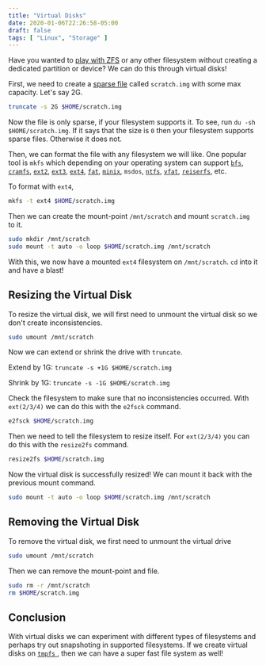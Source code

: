 ```yaml
---
title: "Virtual Disks"
date: 2020-01-06T22:26:58-05:00
draft: false
tags: [ "Linux", "Storage" ]
---
```


Have you wanted to [play with ZFS](https://wiki.archlinux.org/index.php/ZFS/Virtual_disks) or any other filesystem without creating a dedicated partition or device? We can do this through virtual disks!

First, we need to create a [sparse file](https://en.wikipedia.org/wiki/Sparse_file) called `scratch.img` with some max capacity. Let's say 2G.

```bash
truncate -s 2G $HOME/scratch.img
```

Now the file is only sparse, if your filesystem supports it. To see, run `du -sh $HOME/scratch.img`. If it says that the size is `0` then your filesystem supports sparse files. Otherwise it does not.

Then, we can format the file with any filesystem we will like. One popular tool is `mkfs` which depending on your operating system can support [`bfs`](https://en.wikipedia.org/wiki/Be_File_System), [`cramfs`](https://en.wikipedia.org/wiki/Cramfs), [`ext2`](https://en.wikipedia.org/wiki/Ext2), [`ext3`](https://en.wikipedia.org/wiki/Ext3), [`ext4`](https://en.wikipedia.org/wiki/Ext4), [`fat`](https://en.wikipedia.org/wiki/File_Allocation_Table), [`minix`](https://en.wikipedia.org/wiki/MINIX_file_system), `msdos`, [`ntfs`](https://en.wikipedia.org/wiki/NTFS), [`vfat`](https://en.wikipedia.org/wiki/File_Allocation_Table#VFAT), [`reiserfs`](https://en.wikipedia.org/wiki/ReiserFS), etc.

To format with `ext4`,

```bash
mkfs -t ext4 $HOME/scratch.img
```

Then we can create the mount-point `/mnt/scratch` and mount `scratch.img` to it.

```bash
sudo mkdir /mnt/scratch
sudo mount -t auto -o loop $HOME/scratch.img /mnt/scratch
```

With this, we now have a mounted `ext4` filesystem on `/mnt/scratch`. `cd` into it and have a blast!

## Resizing the Virtual Disk

To resize the virtual disk, we will first need to unmount the virtual disk so we don't create inconsistencies.

```bash
sudo umount /mnt/scratch
```

Now we can extend or shrink the drive with `truncate`.

Extend by 1G: `truncate -s +1G $HOME/scratch.img`

Shrink by 1G: `truncate -s -1G $HOME/scratch.img`

Check the filesystem to make sure that no inconsistencies occurred. With `ext(2/3/4)` we can do this with the `e2fsck` command.

```bash
e2fsck $HOME/scratch.img
```

Then we need to tell the filesystem to resize itself. For `ext(2/3/4)` you can do this with the `resize2fs` command.

```bash
resize2fs $HOME/scratch.img
```

Now the virtual disk is successfully resized! We can mount it back with the previous mount command.

```bash
sudo mount -t auto -o loop $HOME/scratch.img /mnt/scratch
```

## Removing the Virtual Disk

To remove the virtual disk, we first need to unmount the virtual drive

```bash
sudo umount /mnt/scratch
```

Then we can remove the mount-point and file.

```bash
sudo rm -r /mnt/scratch
rm $HOME/scratch.img
```

## Conclusion

With virtual disks we can experiment with different types of filesystems and perhaps try out snapshoting in supported filesystems. If we create virtual disks on [`tmpfs` ](/blog/lxdtmpfs/), then we can have a super fast file system as well!
